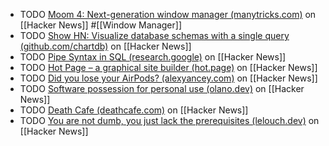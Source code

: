 - TODO [Moom 4: Next-generation window manager (manytricks.com)](https://news.ycombinator.com/item?id=41311269) on [[Hacker News]] #[[Window Manager]]
- TODO [Show HN: Visualize database schemas with a single query (github.com/chartdb)](https://news.ycombinator.com/item?id=41339308) on [[Hacker News]]
- TODO [Pipe Syntax in SQL (research.google)](https://news.ycombinator.com/item?id=41338877) on [[Hacker News]]
- TODO [Hot Page – a graphical site builder (hot.page)](https://news.ycombinator.com/item?id=41337356) on [[Hacker News]]
- TODO [Did you lose your AirPods? (alexyancey.com)](https://news.ycombinator.com/item?id=41334207) on [[Hacker News]]
- TODO [Software possession for personal use (olano.dev)](https://news.ycombinator.com/item?id=41300888) on [[Hacker News]]
- TODO [Death Cafe (deathcafe.com)](https://news.ycombinator.com/item?id=41338913) on [[Hacker News]]
- TODO [You are not dumb, you just lack the prerequisites (lelouch.dev)](https://news.ycombinator.com/item?id=41338354) on [[Hacker News]]